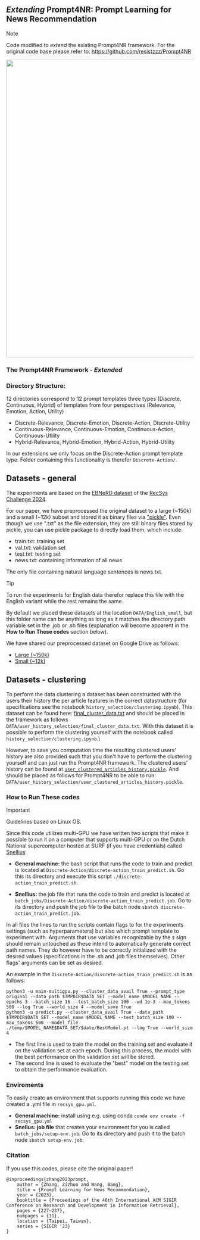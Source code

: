 ## *Extending* Prompt4NR: Prompt Learning for News Recommendation
> [!NOTE]
> Code modified to *extend* the existing Prompt4NR framework. For the original code base please refer to: 
<a href="https://github.com/resistzzz/Prompt4NR" target="_blank" rel="noopener noreferrer">https://github.com/resistzzz/Prompt4NR</a>



<p align='center'>
<img src="https://github.com/resistzzz/Prompt4NR/blob/main/Imgs/Prompt4NR.png" width='800'/>
</p>


### The Prompt4NR Framework - *Extended*

### Directory Structure: 
12 directories correspond to 12 prompt templates three types (Discrete, Continuous, Hybrid) of templates from four perspectives (Relevance, Emotion, Action, Utility)
- Discrete-Relevance, Discrete-Emotion, Discrete-Action, Discrete-Utility
- Continuous-Relevance, Continuous-Emotion, Continuous-Action, Continuous-Utility
- Hybrid-Relevance, Hybrid-Emotion, Hybrid-Action, Hybrid-Utility

In our extensions we only focus on the Discrete-Action prompt template type. Folder containing this functionality is therefor 
```Discrete-Action/```.

## Datasets - general
The experiments are based on the <a href="https://recsys.eb.dk/dataset/" target="_blank" rel="noopener noreferrer">EBNeRD dataset</a> of the <a href="https://www.recsyschallenge.com/2024/" target="_blank" rel="noopener noreferrer">RecSys Challenge 2024</a>.

For our paper, we have preprocessed the original dataset to a large (~150k) and a small (~12k) subset and stored it as binary files via <a href="https://docs.python.org/3/library/pickle.html" target="_blank" rel="noopener noreferrer">"pickle"</a>. Even though we use ".txt" as the file extension, they are still binary files stored by pickle, you can use pickle package to directly load them, which include:

- train.txt: training set
- val.txt: validation set
- test.txt: testing set
- news.txt: containing information of all news

The only file containing natural language sentences is news.txt.

> [!TIP]
> To run the experiments for English data therefor replace this file with the English variant while the rest remains the same. 

By default we placed these datasets at the location ```DATA/English_small```, but this folder name can be anything as long as it matches the directory path variable set in the .job or .sh files (explanation will become apparent in the **How to Run These codes** section below). 

We have shared our preprocessed dataset on Google Drive as follows: 

* <a href="https://drive.google.com/drive/folders/1QTA_LylrtF3RnOgO9JDUIKkLZG33FBAR?usp=sharing" target="_blank" rel="noopener noreferrer">Large (~150k)</a>
* <a href="https://drive.google.com/drive/folders/1Gde-KkJc0szwSIXS6y3IfBxbyzY0yjnh?usp=sharing" target="_blank" rel="noopener noreferrer">Small (~12k)</a>

## Datasets - clustering
To perform the data clustering a dataset has been constructed with the users their history the per article features in the correct datastructure (for specifications see the notebook ```history_selection/clustering.ipynb```). This dataset can be found here: <a href="https://drive.google.com/file/d/1iiO71WqTiiaIyA6UE6q0351fM_TYb9Bs/view?usp=sharing">final_cluster_data.txt</a> and should be placed in the framework as follows ```DATA/user_history_selection/final_cluster_data.txt```. With this dataset it is possible to perform the clustering yourself with the notebook called ```history_selection/clustering.ipynb```.\\

However, to save you computation time the resulting clustered users' history are also provided such that you don't have to perform the clustering yourself and can just run the Prompt4NR framework. The clustered users' history can be found at <a href="https://drive.google.com/file/d/1FfyuF5qfj85PUleSNYM_SHKLSgl_iZyy/view?usp=sharing">```user_clustered_articles_history.pickle```</a>. And should be placed as follows for Prompt4NR to be able to run:  ```DATA/user_history_selection/user_clustered_articles_history.pickle```.

### How to Run These codes
> [!IMPORTANT]
> Guidelines based on Linux OS.

Since this code utilizes multi-GPU we have written two scripts that make it possible to run it on a computer that supports
multi-GPU or on the Dutch National supercomputer hosted at SURF (if you have credentials) called <a href="https://uvadlc-notebooks.readthedocs.io/en/latest/tutorial_notebooks/tutorial1/Lisa_Cluster.html" target="_blank" rel="noopener noreferrer">Snellius</a>

* **General machine:** the bash script that runs the code to train and predict is located at ```Discrete-Action/discrete-action_train_predict.sh```. Go this its directory and execute this script ```./discrete-action_train_predict.sh```.

* **Snellius:** the job file that runs the code to train and predict is located at ```batch_jobs/Discrete-Action/discrete-action_train_predict.job```. Go to its directory and push the job file to the batch node ```sbatch discrete-action_train_predict.job```.

In all files the lines to run the scripts contain flags to for the experiments settings (such as hyperparameters) but also which prompt template to experiment with. Arguments that use variables recognizable by the ```$``` sign should remain untouched as these intend to automatically generate correct path names. They do however have to be correctly initialized with the desired values (specifications in the .sh and .job files themselves). Other flags' arguments can be set as desired.

An example in the ```Discrete-Action/discrete-action_train_predict.sh``` is as follows:
```
python3 -u main-multigpu.py --cluster_data_avail True --prompt_type original --data_path $TMPDIR$DATA_SET --model_name $MODEL_NAME --epochs 3 --batch_size 16 --test_batch_size 100 --wd 1e-3 --max_tokens 500 --log True --world_size 4 --model_save True
python3 -u predict.py --cluster_data_avail True --data_path $TMPDIR$DATA_SET --model_name $MODEL_NAME --test_batch_size 100 --max_tokens 500 --model_file ./temp/$MODEL_NAME$DATA_SET/$date/BestModel.pt --log True --world_size 4
```
- The first line is used to train the model on the training set and evaluate it on the validation set at each epoch. During this process, the model with the best performance on the validation set will be stored.
- The second line is used to evaluate the "best" model on the testing set to obtain the performance evaluation.


### Enviroments
To easily create an environment that supports running this code we have created a .yml file in ```recsys_gpu.yml```.

* **General machine:** install using e.g. using conda ```conda env create -f recsys_gpu.yml```
* **Snellus: job file** that creates your environment for you is called ```batch_jobs/setup-env.job```. Go to its directory and push it to the batch node ```sbatch setup-env.job```. 

### Citation
If you use this codes, please cite the original paper!
```
@inproceedings{zhang2023prompt,
    author = {Zhang, Zizhuo and Wang, Bang},
    title = {Prompt Learning for News Recommendation},
    year = {2023},
    booktitle = {Proceedings of the 46th International ACM SIGIR Conference on Research and Development in Information Retrieval},
    pages = {227–237},
    numpages = {11},
    location = {Taipei, Taiwan},
    series = {SIGIR '23}
}
```
